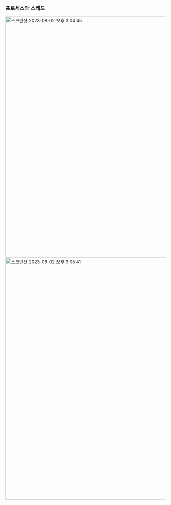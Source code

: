### 프로세스와 스레드
<img width="756" alt="스크린샷 2023-08-02 오후 3 04 45" src="https://github.com/ehdgusdl9177/NodeJs/assets/75515697/f58b553c-18ae-43ac-bece-711cef7fe395">
<img width="760" alt="스크린샷 2023-08-02 오후 3 05 41" src="https://github.com/ehdgusdl9177/NodeJs/assets/75515697/c7c8266f-d9dd-4dac-8b1d-4cea9fe8dccd">
